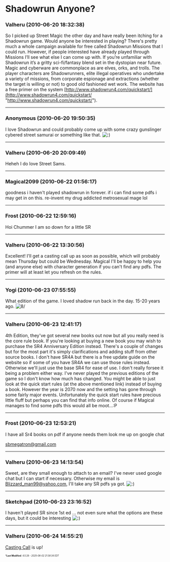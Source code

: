 # Shadowrun Anyone?

### **Valheru** (2010-06-20 18:32:38)

So I picked up Street Magic the other day and have really been itching for a Shadowrun game. Would anyone be interested in playing? There's pretty much a whole campaign available for free called Shadowrun Missions that I could run. However, if people interested have already played through Missions I’ll see what else I can come up with.
If you’re unfamiliar with Shadowrun it’s a gritty sci-fi/fantasy blend set in the dystopian near future. Magic and cyberware are commonplace as are elves, orks, and trolls. The player characters are Shadowrunners, elite illegal operatives who undertake a variety of missions, from corporate espionage and extractions (whether the target is willing or not) to good old fashioned wet work. The website has a free primer on the system [http://www.shadowrun4.com/quickstart/](http://www.shadowrun4.com/quickstart/ "http://www.shadowrun4.com/quickstart/").

---

### **Anonymous** (2010-06-20 19:50:35)

I love Shadowrun and could probably come up with some crazy gunslinger cybered street samurai or something like that. <!-- s:) -->![:)](https://i.ibb.co/8LPNcWCM/icon-e-smile.gif)<!-- s:) -->

---

### **Valheru** (2010-06-20 20:09:49)

Heheh I do love Street Sams.

---

### **Magical2099** (2010-06-22 01:56:17)

goodness i haven't played shadowrun in forever. if i can find some pdfs i may get in on this. re-invent my drug addicted metrosexual mage lol

---

### **Frost** (2010-06-22 12:59:16)

Hoi Chummer I am so down for a little SR

---

### **Valheru** (2010-06-22 13:30:56)

Excellent! I'll get a casting call up as soon as possible, which will probably mean Thursday but could be Wednesday.
Magical I'll be happy to help you (and anyone else) with character generation if you can't find any pdfs. The primer will at least let you refresh on the rules.

---

### **Yogi** (2010-06-23 07:55:55)

What edition of the game. I loved shadow run back in the day. 15-20 years ago. <!-- s8/ -->![8/](https://i.ibb.co/kVxpy8vX/icon-eek.gif)<!-- s8/ -->

---

### **Valheru** (2010-06-23 12:41:17)

4th Edition, they've got several new books out now but all you really need is the core rule book. If you're looking at buying a new book you may wish to purchase the SR4 Anniversary Edition instead. There's a couple of changes but for the most part it's simply clarifications and adding stuff from other source books. I don't have SR4A but there is a free update guide on the website so if some of you have SR4A we can use those rules instead. Otherwise we'll just use the base SR4 for ease of use. I don't really forsee it being a problem either way.
I've never played the previous editions of the game so I don't know how much has changed. You might be able to just look at the quick start rules (at the above mentioned link) instead of buying a book. However the year is 2070 now and the setting has gone through some fairly major events. Unfortunately the quick start rules have precious little fluff but perhaps you can find that info online. Of course if Magical manages to find some pdfs this would all be moot...:P

---

### **Frost** (2010-06-23 12:53:21)

I have all Sr4 books on pdf if anyone needs them look me up on google chat
<!-- e --><a href="mailto:sbmegatron@gmail.com">sbmegatron@gmail.com</a><!-- e -->

---

### **Valheru** (2010-06-23 14:13:54)

Sweet, are they small enough to attach to an email? I've never used google chat but I can start if necessary. Otherwise my email is <!-- e --><a href="mailto:Blizzard_man99@yahoo.com">Blizzard_man99@yahoo.com</a><!-- e -->, I'll take any SR pdfs ya got. <!-- s:) -->![:)](https://i.ibb.co/8LPNcWCM/icon-e-smile.gif)<!-- s:) -->

---

### **Sketchpad** (2010-06-23 23:16:52)

I haven't played SR since 1st ed ... not even sure what the options are these days, but it could be interesting <!-- s:) -->![:)](https://i.ibb.co/8LPNcWCM/icon-e-smile.gif)<!-- s:) -->

---

### **Valheru** (2010-06-24 14:55:21)

[Casting Call](http://galacticcampaigns.com/forum/viewtopic.php?f=103&t=24725 "http://galacticcampaigns.com/forum/viewtopic.php?f=103&t=24725") is up!



<span style="font-size: 0.5em;">***Last Modified**: 4.0.28 - *2025-06-02 21:38:34 EDT*</span>